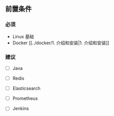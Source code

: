 ## 前置条件

### 必须

- Linux 基础
- Docker [[../docker/1. 介绍和安装|1. 介绍和安装]]

### 建议

- [ ] Java
- [ ] Redis
- [ ] Elasticsearch
- [ ] Prometheus
- [ ] Jenkins

